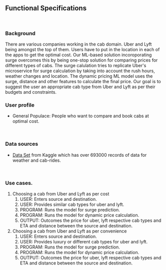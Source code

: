 ## Functional Specifications 
<br>

### Background  
There are various companies working in the cab domain. Uber and Lyft being amongst the top of them. Users have to put in the location in each of the apps to get the optimal cost. Our ML-based solution incoroporating surge overcomes this by being one-stop solution for comparing prices for different types of cabs. The surge calulation tries to replicate Uber's microservice for surge calculation by taking into account the rush hours, weather changes and location. The dynamic pricing ML model uses the surge, distance and other features to calculate the final price. Our goal is to suggest the user an appropriate cab type from Uber and Lyft as per their budgets and constraints.
<br>

### User profile  
- General Populace: People who want to compare and book cabs at optimal cost.
<br>

### Data sources
- [Data Set](https://www.kaggle.com/ravi72munde/uber-lyft-cab-prices) from Kaggle which has over 693000 records of data for weather and cab-rides. 
<br>

### Use cases.   

<ol>
<li>Choosing a cab from Uber and Lyft as per cost
  <ol>
    <li>USER: Enters source and destination.</li>
    <li>USER: Provides similar cab types for uber and lyft.</li>
    <li>PROGRAM: Runs the model for surge prediction.</li>
    <li>PROGRAM: Runs the model for dynamic price calculation.</li>
    <li>OUTPUT: Outcomes the price for uber, lyft respective cab types and ETA and distance between the source and destination.</li>
  </ol>
</li>
<li>Choosing a cab from Uber and Lyft as per convenience 
  <ol>
    <li>USER: Enters source and destination.</li>
    <li>USER: Provides luxury or different cab types for uber and lyft.</li>
    <li>PROGRAM: Runs the model for surge prediction.</li>
    <li>PROGRAM: Runs the model for dynamic price calculation.</li>
    <li>OUTPUT: Outcomes the price for uber, lyft respective cab types and ETA and distance between the source and destination.</li>
  </ol>
</li>
</ol>
